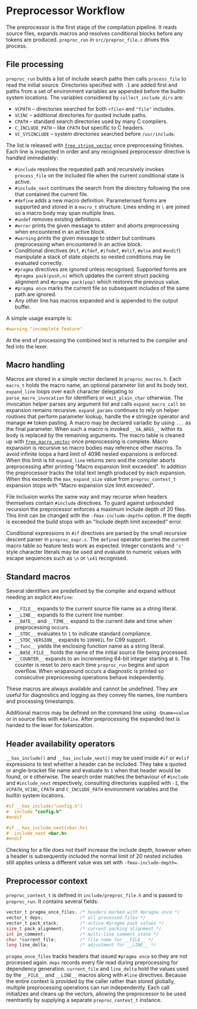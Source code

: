 # Preprocessor Workflow

The preprocessor is the first stage of the compilation pipeline.  It reads
source files, expands macros and resolves conditional blocks before any tokens
are produced.  `preproc_run` in `src/preproc_file.c` drives this process.

## File processing

`preproc_run` builds a list of include search paths then calls `process_file` to
read the initial source.  Directories specified with `-I` are added first and
paths from a set of environment variables are appended before the builtin
system locations.  The variables considered by `collect_include_dirs` are:

- `VCPATH` – directories searched for both `<file>` and `"file"` includes.
- `VCINC` – additional directories for quoted include paths.
- `CPATH` – standard search directories used by many C compilers.
- `C_INCLUDE_PATH` – like `CPATH` but specific to C headers.
- `VC_SYSINCLUDE` – system directories searched before `/usr/include`.

The list is released with [`free_string_vector`](memory_helpers.md) once
preprocessing finishes.  Each line is inspected in order and any recognised
preprocessor directive is handled immediately:

- `#include` resolves the requested path and recursively invokes `process_file`
  on the included file when the current conditional state is active.
- `#include_next` continues the search from the directory following the one
  that contained the current file.
- `#define` adds a new macro definition.  Parameterised forms are supported and
  stored in a `macro_t` structure.  Lines ending in `\` are joined so a macro
  body may span multiple lines.
- `#undef` removes existing definitions.
- `#error` prints the given message to stderr and aborts preprocessing when
  encountered in an active block.
- `#warning` prints the given message to stderr but continues preprocessing
  when encountered in an active block.
- Conditional directives (`#if`, `#ifdef`, `#ifndef`, `#elif`, `#else` and
  `#endif`) manipulate a stack of state objects so nested conditions may be
  evaluated correctly.
- `#pragma` directives are ignored unless recognised. Supported forms are
  `#pragma pack(push,n)` which updates the current struct packing alignment and
  `#pragma pack(pop)` which restores the previous value.
- `#pragma once` marks the current file so subsequent includes of the same
  path are ignored.
- Any other line has macros expanded and is appended to the output buffer.

A simple usage example is:

```c
#warning "incomplete feature"
```

At the end of processing the combined text is returned to the compiler and fed
into the lexer.

## Macro handling

Macros are stored in a simple vector declared in `preproc_macros.h`.  Each
`macro_t` holds the macro name, an optional parameter list and its body text.
`expand_line` loops over each character delegating to `parse_macro_invocation`
for identifiers or `emit_plain_char` otherwise.  The invocation helper parses
any argument list and calls `expand_macro_call` so expansion remains recursive.
`expand_params` continues to rely on helper routines that perform parameter
lookup, handle the `#` stringize operator and manage `##` token pasting.  A
macro may be declared variadic by using `...` as the final parameter.  When such
a macro is invoked `__VA_ARGS__` within its body is replaced by the remaining
arguments.
The macro table is cleaned up with [`free_macro_vector`](memory_helpers.md) once preprocessing is complete.
Macro expansion is recursive so macro bodies may reference other macros. To
avoid infinite loops a hard limit of 4096 nested expansions is enforced.  When
this limit is hit `expand_line` returns zero and the compiler aborts
preprocessing after printing "Macro expansion limit exceeded".
In addition the preprocessor tracks the total text length produced by
each expansion.  When this exceeds the `max_expand_size` value from
`preproc_context_t` expansion stops with "Macro expansion size limit
exceeded".

File inclusion works the same way and may recurse when headers themselves
contain `#include` directives.  To guard against unbounded recursion the
preprocessor enforces a maximum include depth of 20 files.  This limit can be
changed with the `-fmax-include-depth=` option.  If the depth is exceeded the
build stops with an "Include depth limit exceeded" error.

Conditional expressions in `#if` directives are parsed by the small recursive
descent parser in `preproc_expr.c`.  The `defined` operator queries the current
macro table so feature tests work as expected.  Integer constants and `'c'`
style character literals may be used and evaluate to numeric values with escape
sequences such as `\n` or `\x41` recognised.

## Standard macros

Several identifiers are predefined by the compiler and expand without needing
an explicit `#define`:

- `__FILE__` expands to the current source file name as a string literal.
- `__LINE__` expands to the current line number.
- `__DATE__` and `__TIME__` expand to the current date and time when
  preprocessing occurs.
- `__STDC__` evaluates to `1` to indicate standard compliance.
- `__STDC_VERSION__` expands to `199901L` for C99 support.
- `__func__` yields the enclosing function name as a string literal.
- `__BASE_FILE__` holds the name of the initial source file being
  processed.
- `__COUNTER__` expands to an incrementing 64-bit integer starting at `0`.
  The counter is reset to zero each time `preproc_run` begins and upon
  overflow.  When wraparound occurs a diagnostic is printed so consecutive
  preprocessing operations behave independently.

These macros are always available and cannot be undefined. They are useful for
diagnostics and logging as they convey file names, line numbers and processing
timestamps.

Additional macros may be defined on the command line using `-Dname=value` or in
source files with `#define`. After preprocessing the expanded text is handed to
the lexer for tokenization.

## Header availability operators

`__has_include()` and `__has_include_next()` may be used inside `#if` or
`#elif` expressions to test whether a header can be included.  They take a
quoted or angle-bracket file name and evaluate to `1` when that header would be
found, or `0` otherwise.  The search order matches the behaviour of
`#include` and `#include_next` respectively, consulting directories supplied with
`-I`, the `VCPATH`, `VCINC`, `CPATH` and `C_INCLUDE_PATH` environment variables and the builtin system locations.
```c
#if __has_include("config.h")
#  include "config.h"
#endif

#if __has_include_next(<bar.h>)
#  include_next <bar.h>
#endif
```

Checking for a file does not itself increase the include depth, however when a
header is subsequently included the normal limit of 20 nested includes still
applies unless a different value was set with `-fmax-include-depth=`.
## Preprocessor context

`preproc_context_t` is defined in `include/preproc_file.h` and is passed to `preproc_run`. It contains several fields:

```c
vector_t pragma_once_files; /* headers marked with #pragma once */
vector_t deps;              /* all processed files */
vector_t pack_stack;        /* active #pragma pack values */
size_t pack_alignment;      /* current packing alignment */
int in_comment;             /* multi-line comment state */
char *current_file;         /* file name for __FILE__ */
long line_delta;            /* adjustment for __LINE__ */
```

`pragma_once_files` tracks headers that issued `#pragma once` so they are not
processed again. `deps` records every file read during preprocessing for
dependency generation. `current_file` and `line_delta` hold the values used by
the `__FILE__` and `__LINE__` macros along with `#line` directives. Because the
entire context is provided by the caller rather than stored globally, multiple
preprocessing operations can run independently. Each call initializes and
cleans up the vectors, allowing the preprocessor to be used reentrantly by
supplying a separate `preproc_context_t` instance.

